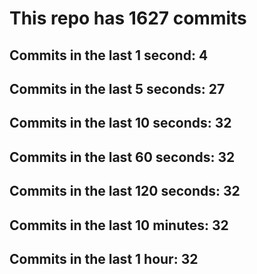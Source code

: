 # This repo has 1627 commits

## Commits in the last 1 second: 4
## Commits in the last 5 seconds: 27
## Commits in the last 10 seconds: 32
## Commits in the last 60 seconds: 32
## Commits in the last 120 seconds: 32
## Commits in the last 10 minutes: 32
## Commits in the last 1 hour: 32
